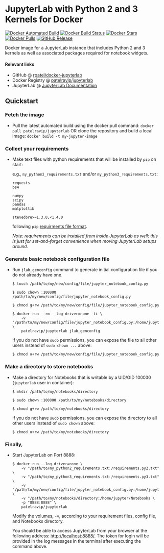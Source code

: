 # JupyterLab with Python 2 and 3 Kernels for Docker

[![Docker Automated Build](https://img.shields.io/docker/automated/patelravip/jupyterlab.svg)](https://hub.docker.com/r/patelravip/jupyterlab)
[![Docker Build Status](https://img.shields.io/docker/build/patelravip/jupyterlab.svg)](https://hub.docker.com/r/patelravip/jupyterlab)
[![Docker Stars](https://img.shields.io/docker/stars/patelravip/jupyterlab.svg)](https://hub.docker.com/r/patelravip/jupyterlab)
[![Docker Pulls](https://img.shields.io/docker/pulls/patelravip/jupyterlab.svg)](https://hub.docker.com/r/patelravip/jupyterlab)
[![GitHub Release](https://img.shields.io/github/release/rpatel/docker-jupyterlab.svg)](https://github.com/rpatel/docker-jupyterlab)

Docker image for a JupyterLab instance that includes Python 2 and 3 kernels as 
well as associated packages required for notebook widgets.

#### Relevant links
* GitHub @ [rpatel/docker-jupyterlab](https://github.com/rpatel/docker-jupyterlab/)
* Docker Registry @ [patelravip/jupyterlab](https://hub.docker.com/r/patelravip/jupyterlab/)
* JupyterLab @ [JupyterLab Documentation](https://jupyterlab.readthedocs.io/en/stable/)

## Quickstart

### Fetch the image
* Pull the latest automated build using the docker pull command: `docker pull patelravip/jupyterlab` OR clone the repository and build a local image: `docker build -t my-jupyter-image`

### Collect your requirements 
* Make text files with python requirements that will be installed by `pip` on start:
  
  e.g., `my_python2_requirements.txt` and/or `my_python3_requirements.txt`:

      requests
      bs4

      numpy
      scipy
      pandas
      matplotlib

      stevedore>=1.3.0,<1.4.0
  following `pip` [requirments file format](https://pip.pypa.io/en/stable/reference/pip_install/#requirements-file-format).

  _*Note*: requirements can be installed from inside JupyterLab as well;
  this is just for set-and-forget convenience when moving JupyterLab setups
  around._

### Generate basic notebook configuration file
* Run `jlab_genconfig` command to generate initial configuration file if you
  do not already have one. 

      $ touch /path/to/my/new/config/file/jupyter_notebook_config.py

      $ sudo chown :100000 /path/to/my/new/config/file/jupyter_notebook_config.py

      $ chmod g+rw /path/to/my/new/config/file/jupyter_notebook_config.py

      $ docker run --rm --log-driver=none -ti \
          -v "/path/to/my/new/config/file/jupyter_notebook_config.py:/home/jupyter/.jupyter/jupyter_notebook_config.py" \
          patelravip/jupyterlab jlab_genconfig
      
  If you do not have `sudo` permissions, you can expose the file to all other users
  instead of `sudo chown ...` above:

      $ chmod o+rw /path/to/my/new/config/file/jupyter_notebook_config.py

### Make a directory to store notebooks
* Make a directory for Notebooks that is writable by a UID/GID 100000 
(`jupyterlab` user in container):

      $ mkdir /path/to/my/notebooks/directory

      $ sudo chown :100000 /path/to/my/notebooks/directory

      $ chmod g+rw /path/to/my/notebooks/directory

  If you do not have `sudo` permissions, you can expose the directory to all 
  other users instead of `sudo chown` above:
  
      $ chmod o+rw /path/to/my/notebooks/directory

### Finally,
* Start JupyterLab on Port 8888:

      $ docker run --log-driver=none \
          -v "/path/to/my_python2_requirements.txt:/requirements.py2.txt" \
          -v "/path/to/my_python3_requirements.txt:/requirements.py3.txt" \
          -v "/path/to/my/new/config/file/jupyter_notebook_config.py:/home/jupyter/.jupyter/jupyter_notebook_config.py" \
          -v "/path/to/my/notebooks/directory:/home/jupyter/Notebooks \
          -p "8888:8888" \
          patelravip/jupyterlab
  
  Modify the volumes, `-v`, according to your requirement files, config file, and 
  Notebooks directory.


  You should be able to access JupyterLab from your browser at the following address:
  [http://localhost:8888/](http://localhost:8888). The token for login will be provided
  in the log messages in the terminal after executing the command above.